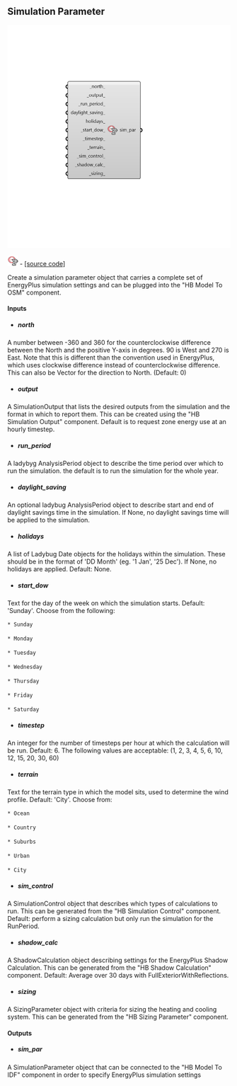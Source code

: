 ## Simulation Parameter

![](../../images/components/Simulation_Parameter.png)

![](../../images/icons/Simulation_Parameter.png) - [[source code]](https://github.com/ladybug-tools/honeybee-grasshopper-energy/blob/master/honeybee_grasshopper_energy/src//HB%20Simulation%20Parameter.py)


Create a simulation parameter object that carries a complete set of EnergyPlus simulation settings and can be plugged into the "HB Model To OSM" component. 



#### Inputs
* ##### north 
A number between -360 and 360 for the counterclockwise difference between the North and the positive Y-axis in degrees. 90 is West and 270 is East. Note that this is different than the convention used in EnergyPlus, which uses clockwise difference instead of counterclockwise difference. This can also be Vector for the direction to North. (Default: 0) 
* ##### output 
A SimulationOutput that lists the desired outputs from the simulation and the format in which to report them. This can be created using the "HB Simulation Output" component. Default is to request zone energy use at an hourly timestep. 
* ##### run_period 
A ladybyg AnalysisPeriod object to describe the time period over which to run the simulation. the default is to run the simulation for the whole year. 
* ##### daylight_saving 
An optional ladybug AnalysisPeriod object to describe start and end of daylight savings time in the simulation. If None, no daylight savings time will be applied to the simulation. 
* ##### holidays 
A list of Ladybug Date objects for the holidays within the simulation. These should be in the format of 'DD Month' (eg. '1 Jan', '25 Dec'). If None, no holidays are applied. Default: None. 
* ##### start_dow 
Text for the day of the week on which the simulation starts. Default: 'Sunday'. Choose from the following: 

    * Sunday

    * Monday

    * Tuesday

    * Wednesday

    * Thursday

    * Friday

    * Saturday
* ##### timestep 
An integer for the number of timesteps per hour at which the calculation will be run. Default: 6. The following values are acceptable: (1, 2, 3, 4, 5, 6, 10, 12, 15, 20, 30, 60) 
* ##### terrain 
Text for the terrain type in which the model sits, used to determine the wind profile. Default: 'City'. Choose from: 

    * Ocean

    * Country

    * Suburbs

    * Urban

    * City
* ##### sim_control 
A SimulationControl object that describes which types of calculations to run. This can be generated from the "HB Simulation Control" component. Default: perform a sizing calculation but only run the simulation for the RunPeriod. 
* ##### shadow_calc 
A ShadowCalculation object describing settings for the EnergyPlus Shadow Calculation. This can be generated from the "HB Shadow Calculation" component. Default: Average over 30 days with FullExteriorWithReflections. 
* ##### sizing 
A SizingParameter object with criteria for sizing the heating and cooling system.  This can be generated from the "HB Sizing Parameter" component. 

#### Outputs
* ##### sim_par
A SimulationParameter object that can be connected to the "HB Model To IDF" component in order to specify EnergyPlus simulation settings 